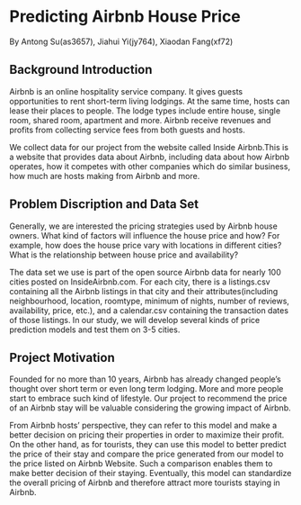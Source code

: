 # Predicting Airbnb House Price
By Antong Su(as3657), Jiahui Yi(jy764), Xiaodan Fang(xf72)

## Background Introduction
Airbnb is an online hospitality service company. It gives guests opportunities to rent short-term living lodgings. At the same time, hosts can lease their places to people. The lodge types include entire house, single room, shared room, apartment and more. Airbnb receive revenues and profits from collecting service fees from both guests and hosts. 

We collect data for our project from the website called Inside Airbnb.This is a website that provides data about Airbnb, including data about how Airbnb operates, how it competes with other companies which do similar business, how much are hosts making from Airbnb and more. 

## Problem Discription and Data Set

Generally, we are interested the pricing strategies used by Airbnb house owners. What kind of factors will influence the house price and how? For example, how does the house price vary with locations in different cities? What is the relationship between house price and availability?

The data set we use is part of the open source Airbnb data for nearly 100 cities posted on InsideAirbnb.com. For each city, there is a listings.csv containing all the Airbnb listings in that city and their attributes(including neighbourhood, location, roomtype, minimum of nights, number of reviews, availability, price, etc.), and a calendar.csv containing the transaction dates of those listings. In our study, we will develop several kinds of price prediction models and test them on 3-5 cities.

## Project Motivation

Founded for no more than 10 years, Airbnb has already changed people’s thought over short term or even long term lodging. More and more people start to embrace such kind of lifestyle. Our project to recommend the price of an Airbnb stay will be valuable considering the growing impact of Airbnb.

From Airbnb hosts’ perspective, they can refer to this model and make a better decision on pricing their properties in order to maximize their profit. On the other hand, as for tourists, they can use this model to better predict the price of their stay and compare the price generated from our model to the price listed on Airbnb Website. Such a comparison enables them to make better decision of their staying. Eventually, this model can standardize the overall pricing of Airbnb and therefore attract more tourists staying in Airbnb. 
